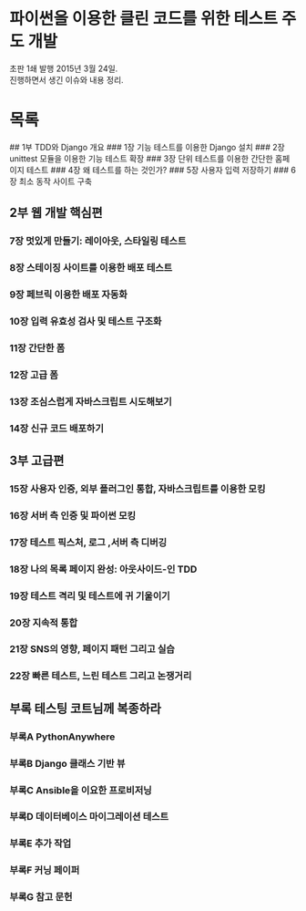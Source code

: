 # 파이썬을 이용한 클린 코드를 위한 테스트 주도 개발
초판 1쇄 발행 2015년 3월 24일.  
진행하면서 생긴 이슈와 내용 정리.  

<h1>목록</h1>
## 1부 TDD와 Django 개요
### 1장 기능 테스트를 이용한 Django 설치
### 2장 unittest 모듈을 이용한 기능 테스트 확장
### 3장 단위 테스트를 이용한 간단한 홈페이지 테스트
### 4장 왜 테스트를 하는 것인가?
### 5장 사용자 입력 저장하기
### 6장 최소 동작 사이트 구축

## 2부 웹 개발 핵심편
### 7장 멋있게 만들기: 레이아웃, 스타일링 테스트
### 8장 스테이징 사이트를 이용한 배포 테스트
### 9장 페브릭 이용한 배포 자동화
### 10장 입력 유효성 검사 및 테스트 구조화
### 11장 간단한 폼
### 12장 고급 폼
### 13장 조심스럽게 자바스크립트 시도해보기
### 14장 신규 코드 배포하기

## 3부 고급편
### 15장 사용자 인증, 외부 플러그인 통합, 자바스크립트를 이용한 모킹
### 16장 서버 측 인증 및 파이썬 모킹
### 17장 테스트 픽스처, 로그 ,서버 측 디버깅
### 18장 나의 목록 페이지 완성: 아웃사이드-인 TDD
### 19장 테스트 격리 및 테스트에 귀 기울이기
### 20장 지속적 통합
### 21장 SNS의 영향, 페이지 패턴 그리고 실습
### 22장 빠른 테스트, 느린 테스트 그리고 논쟁거리

## 부록 테스팅 코트님께 복종하라
### 부록A PythonAnywhere
### 부록B Django 클래스 기반 뷰
### 부록C Ansible을 이요한 프로비저닝
### 부록D 데이터베이스 마이그레이션 테스트
### 부록E 추가 작업
### 부록F 커닝 페이퍼
### 부록G 참고 문헌